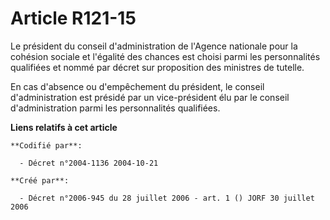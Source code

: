 # Article R121-15

Le président du conseil d'administration de l'Agence nationale pour la cohésion sociale et l'égalité des chances est choisi
parmi les personnalités qualifiées et nommé par décret sur proposition des ministres de tutelle.

En cas d'absence ou d'empêchement du président, le conseil d'administration est présidé par un vice-président élu par le
conseil d'administration parmi les personnalités qualifiées.

**Liens relatifs à cet article**

	**Codifié par**:

	  - Décret n°2004-1136 2004-10-21

	**Créé par**:

	  - Décret n°2006-945 du 28 juillet 2006 - art. 1 () JORF 30 juillet 2006
